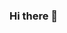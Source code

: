### Hi there 👋

<!--
**samaufman/samaufman** is a ✨ _special_ ✨ repository because its `README.md` (this file) appears on your GitHub profile.

Here are some ideas to get you started:

- 🔭 I’m currently working on ... starting my deep dive into coding!
- 🌱 I’m currently learning ... the basics of everything, it's very new and out of my comfort zone.
- 💬 Ask me about ... my goofy cat, Jasper.
- 📫 How to reach me: ... samaufman@gmail.com is your best bet if you need me!
- 😄 Pronouns: ... She/Her 
- ⚡ Fun fact: ... I teach marching band as an assistant director and it's one of my favorite things.
-->

